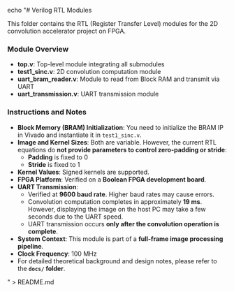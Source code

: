 echo "# Verilog RTL Modules

This folder contains the RTL (Register Transfer Level) modules for the 2D convolution accelerator project on FPGA.

### Module Overview

- **top.v**: Top-level module integrating all submodules
- **test1_sinc.v**: 2D convolution computation module
- **uart_bram_reader.v**: Module to read from Block RAM and transmit via UART
- **uart_transmission.v**: UART transmission module

### Instructions and Notes

- **Block Memory (BRAM) Initialization**: You need to initialize the BRAM IP in Vivado and instantiate it in `test1_sinc.v`.
- **Image and Kernel Sizes**: Both are variable. However, the current RTL equations do **not provide parameters to control zero-padding or stride**:
  - **Padding** is fixed to 0
  - **Stride** is fixed to 1
- **Kernel Values**: Signed kernels are supported.
- **FPGA Platform**: Verified on a **Boolean FPGA development board**.
- **UART Transmission**:
  - Verified at **9600 baud rate**. Higher baud rates may cause errors.
  - Convolution computation completes in approximately **19 ms**. However, displaying the image on the host PC may take a few seconds due to the UART speed.
  - UART transmission occurs **only after the convolution operation is complete**.
- **System Context**: This module is part of a **full-frame image processing pipeline**.
- **Clock Frequency**: 100 MHz
- For detailed theoretical background and design notes, please refer to the **`docs/` folder**.

" > README.md
